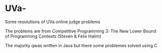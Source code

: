 # UVa-
Some resolutions of UVa online judge problems

The problems are from 
Competitive Programming 3: The New Lower Bound of Programming Contests (Steven & Felix Halim)

The majority qwas written in Java but there some problemes solved using C
